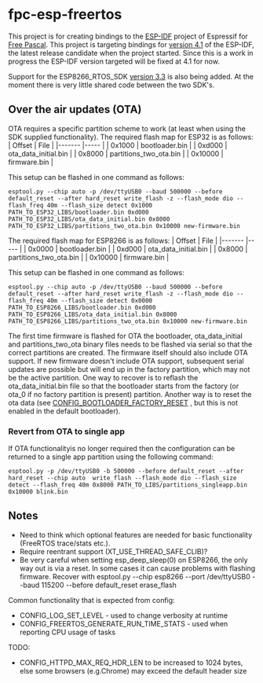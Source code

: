 # fpc-esp-freertos
This project is for creating bindings to the [ESP-IDF](https://github.com/espressif/esp-idf) project
of Espressif for [Free Pascal](https://www.freepascal.org/).  This project is targeting bindings for [version 4.1](https://github.com/espressif/esp-idf/tree/release/v4.1) of 
the ESP-IDF, the latest release candidate when the project started.  Since this is a work in progress the ESP-IDF version targeted will 
be fixed at 4.1 for now.

Support for the ESP8266_RTOS_SDK [version 3.3](https://github.com/espressif/ESP8266_RTOS_SDK/tree/release/v3.3) is also being added. At the moment there is very little shared code between the two SDK's.

## Over the air updates (OTA)
OTA requires a specific partition scheme to work (at least when using the SDK supplied functionality).
The required flash map for ESP32 is as follows:
| Offset | File |
|------- |----- |
| 0x1000 | bootloader.bin |
| 0xd000 | ota_data_initial.bin |
| 0x8000 | partitions_two_ota.bin |
| 0x10000 | firmware.bin |

This setup can be flashed in one command as follows:
```
esptool.py --chip auto -p /dev/ttyUSB0 --baud 500000 --before default_reset --after hard_reset write_flash -z --flash_mode dio --flash_freq 40m --flash_size detect 0x1000 PATH_TO_ESP32_LIBS/bootloader.bin 0xd000 PATH_TO_ESP32_LIBS/ota_data_initial.bin 0x8000 PATH_TO_ESP32_LIBS/partitions_two_ota.bin 0x10000 new-firmware.bin
```

The required flash map for ESP8266 is as follows:
| Offset | File |
|------- |----- |
| 0x0000 | bootloader.bin |
| 0xd000 | ota_data_initial.bin |
| 0x8000 | partitions_two_ota.bin |
| 0x10000 | firmware.bin |

This setup can be flashed in one command as follows:
```
esptool.py --chip auto -p /dev/ttyUSB0 --baud 500000 --before default_reset --after hard_reset write_flash -z --flash_mode dio --flash_freq 40m --flash_size detect 0x0000 PATH_TO_ESP8266_LIBS/bootloader.bin 0xd000 PATH_TO_ESP8266_LIBS/ota_data_initial.bin 0x8000 PATH_TO_ESP8266_LIBS/partitions_two_ota.bin 0x10000 new-firmware.bin
```

The first time firmware is flashed for OTA the bootloader, ota_data_initial and partitions_two_ota binary files needs to be flashed via serial
so that the correct partitions are created.  The firmware itself should also include OTA support.  If new firmware doesn't include OTA support,
subsequent serial updates are possible but will end up in the factory partition, which may not be the active partition. One way to recover is to
reflash the ota_data_initial.bin file so that the bootloader starts from the factory (or ota_0 if no factory partition is present) partition.
Another way is to reset the ota data (see [CONFIG_BOOTLOADER_FACTORY_RESET](https://docs.espressif.com/projects/esp-idf/en/latest/esp32/api-reference/kconfig.html#config-bootloader-factory-reset)
, but this is not enabled in the default bootloader).

### Revert from OTA to single app
If OTA functionalityis no longer required then the configuration can be returned to a single app partition using the following command:
```
esptool.py -p /dev/ttyUSB0 -b 500000 --before default_reset --after hard_reset --chip auto  write_flash --flash_mode dio --flash_size detect --flash_freq 40m 0x8000 PATH_TO_LIBS/partitions_singleapp.bin 0x10000 blink.bin
```

## Notes
* Need to think which optional features are needed for basic functionality (FreeRTOS trace/stats etc.).
* Require reentrant support (XT_USE_THREAD_SAFE_CLIB)?
* Be very careful when setting esp_deep_sleep(0) on ESP8266, the only way out is via a reset.
In some cases it can cause problems with flashing firmware. Recover with esptool.py  --chip esp8266 --port /dev/ttyUSB0 --baud 115200 --before default_reset  erase_flash

Common functionality that is expected from config:
* CONFIG_LOG_SET_LEVEL - used to change verbosity at runtime
* CONFIG_FREERTOS_GENERATE_RUN_TIME_STATS - used when reporting CPU usage of tasks  
 
TODO:
* CONFIG_HTTPD_MAX_REQ_HDR_LEN to be increased to 1024 bytes, else some browsers (e.g.Chrome) may exceed the default header size
